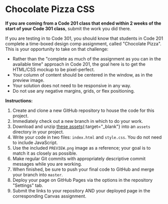 # Chocolate Pizza CSS

**If you are coming from a Code 201 class that ended within 2 weeks of the start of your Code 301 class**, submit the work you did there.

If you are testing in to Code 301, you should know that students in Code 201 complete a time-boxed design comp assignment, called "Chocolate Pizza". This is your opportunity to take on that challenge:

- Rather than the "complete as much of the assignment as you can in the available time" approach in Code 201, the goal here is to get the HTML/CSS mockup to be pixel-perfect.
- Your column of content should be centered in the window, as in the preview image.
- Your solution does not need to be responsive in any way.
- Do not use any negative margins, grids, or flex positioning.

**Instructions:**

1. Create and clone a new GitHub repository to house the code for this project.
1. Immediately check out a new branch in which to do your work.
1. Download and unzip [these assets](./assets/chocolate_pizza.zip){:target="_blank"} into an `assets` directory in your project.
1. Write your code in two files: `index.html` and `style.css`. You do not need to include JavaScript.
1. Use the included `PREVIEW.png` image as a reference; your goal is to match it as closely as possible.
1. Make regular Git commits with appropriately descriptive commit messages while you are working.
1. When finished, be sure to push your final code to GitHub and merge your branch into `master`.
1. Deploy your page on GitHub Pages via the options in the repository "Settings" tab.
1. Submit the links to your repository AND your deployed page in the corresponding Canvas assignment.
